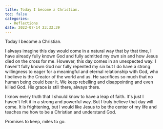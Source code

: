 ```yaml
---
title: Today I become a Christian.
toc: false
categories:
  - Reflections
date: 2022-07-14 23:33:39
---
```


Today I become a Christian.

<!--more-->

I always imagine this day would come in a natural way that by that time, I have already fully known God and fully admitted  my own sin and how Jesus died on the cross for me. However, this day comes in an unexpected way. I haven't fully known God nor fully repented my sin but I do have a strong willingness to eager for a meaningful and eternal relationship with God, who I believe is the Creator of the world and us. He sacrifices so much that no human being could bear it. We keep rebelling and disappointing and even killed God. His grace is still there, always there.

I know every truth that I should know to have a leap of faith. It's just I haven't felt it in a strong and powerful way. But I truly believe that day will come. It is frightening, but I would like Jesus to be the center of my life and teaches me how to be a Christian and understand God.

Promises to keep, miles to go.
